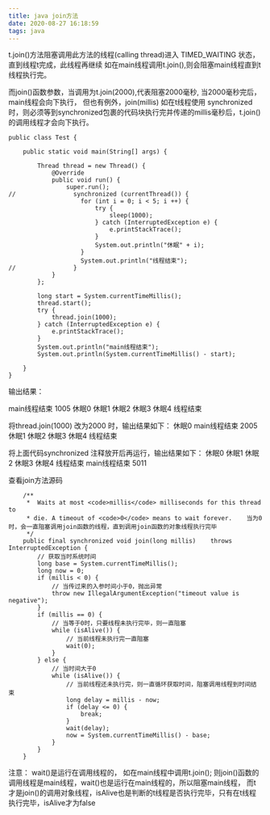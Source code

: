 ```yaml
---
title: java join方法
date: 2020-08-27 16:18:59
tags: java
---
```


t.join()方法阻塞调用此方法的线程(calling thread)进入 TIMED_WAITING 状态，直到线程t完成，此线程再继续
如在main线程调用t.join(),则会阻塞main线程直到t线程执行完。

而join()函数参数，当调用为t.join(2000),代表阻塞2000毫秒, 当2000毫秒完后，main线程会向下执行，
但也有例外，join(millis)
如在t线程使用 synchronized时，则必须等到synchronized包裹的代码块执行完并传递的millis毫秒后，t.join()的调用线程才会向下执行。


```
public class Test {

    public static void main(String[] args) {

        Thread thread = new Thread() {
            @Override
            public void run() {
                super.run();
//                synchronized (currentThread()) {
                    for (int i = 0; i < 5; i ++) {
                        try {
                            sleep(1000);
                        } catch (InterruptedException e) {
                            e.printStackTrace();
                        }
                        System.out.println("休眠" + i);
                    }
                    System.out.println("线程结束");
//                }
            }
        };

        long start = System.currentTimeMillis();
        thread.start();
        try {
            thread.join(1000);
        } catch (InterruptedException e) {
            e.printStackTrace();
        }
        System.out.println("main线程结束");
        System.out.println(System.currentTimeMillis() - start);

    }
}

```

输出结果：

main线程结束
1005
休眠0
休眠1
休眠2
休眠3
休眠4
线程结束

将thread.join(1000) 改为2000 时，输出结果如下：
休眠0
main线程结束
2005
休眠1
休眠2
休眠3
休眠4
线程结束


将上面代码synchronized 注释放开后再运行，输出结果如下：
休眠0
休眠1
休眠2
休眠3
休眠4
线程结束
main线程结束
5011

查看join方法源码
```
    /**
     *  Waits at most <code>millis</code> milliseconds for this thread to  
     * die. A timeout of <code>0</code> means to wait forever.    当为0时，会一直阻塞调用join函数的线程，直到调用join函数的对象线程执行完毕
     */
    public final synchronized void join(long millis)    throws InterruptedException {
        // 获取当时系统时间
        long base = System.currentTimeMillis();
        long now = 0;
        if (millis < 0) {
            // 当传过来的入参时间小于0，抛出异常
            throw new IllegalArgumentException("timeout value is negative");
        }
        if (millis == 0) {
            // 当等于0时，只要线程未执行完毕，则一直阻塞
            while (isAlive()) {
                // 当前线程未执行完一直阻塞
                wait(0);
            }
        } else {
            // 当时间大于0
            while (isAlive()) {
                // 当前线程还未执行完，则一直循环获取时间，阻塞调用线程到时间结束
                long delay = millis - now;
                if (delay <= 0) {
                    break;
                }
                wait(delay);
                now = System.currentTimeMillis() - base;
            }
        }
    }

```

注意：
wait()是运行在调用线程的，
如在main线程中调用t.join();
则join()函数的调用线程是main线程，wait()也是运行在main线程的，所以阻塞main线程，
而t才是join()的调用对象线程，isAlive也是判断的t线程是否执行完毕，只有在t线程执行完毕，isAlive才为false

